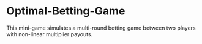 # Optimal-Betting-Game
This mini-game simulates a multi-round betting game between two players with non-linear multiplier payouts.
